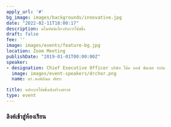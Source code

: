 ```yaml
---
apply_url: '#'
bg_image: images/backgrounds/innovative.jpg
date: "2022-02-11T18:00:17"
description: มโนทัศน์เกี่ยวกับการโค้ชชิ่ง
draft: false
fee: ''
image: images/events/feature-bg.jpg
location: Zoom Meeting
publishDate: "2019-01-01T00:00:00Z"
speaker:
- designation: Chief Executive Officer บริษัท โค้ด ออฟ ซัคเซส จำกัด
  image: images/event-speakers/drchor.png
  name: ดร.พงศ์ปณต พัสระ

title: หลักการโค้ชชิ่งเชิงสร้างสรรค์
type: event
---
```


### ลิงค์เข้าสู่ห้องเรียน


